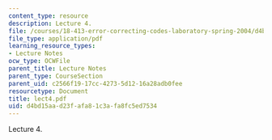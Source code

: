 ```yaml
---
content_type: resource
description: Lecture 4.
file: /courses/18-413-error-correcting-codes-laboratory-spring-2004/d4bd15aad23fafa81c3afa8fc5ed7534_lect4.pdf
file_type: application/pdf
learning_resource_types:
- Lecture Notes
ocw_type: OCWFile
parent_title: Lecture Notes
parent_type: CourseSection
parent_uid: c2566f19-17cc-4273-5d12-16a28adb0fee
resourcetype: Document
title: lect4.pdf
uid: d4bd15aa-d23f-afa8-1c3a-fa8fc5ed7534
---
```

Lecture 4.

